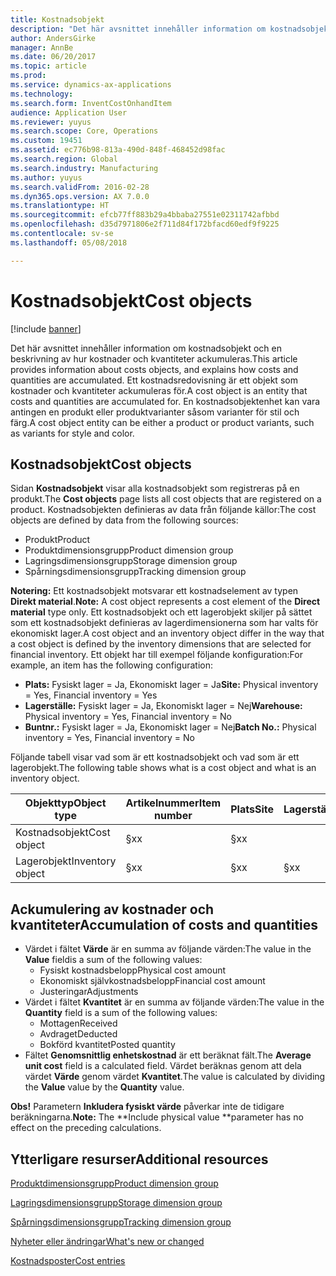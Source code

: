 ```yaml
---
title: Kostnadsobjekt
description: "Det här avsnittet innehåller information om kostnadsobjekt och en beskrivning av hur kostnader och kvantiteter ackumuleras. Ett kostnadsredovisning är ett objekt som kostnader och kvantiteter ackumuleras för. En kostnadsobjektenhet kan vara antingen en produkt eller produktvarianter såsom varianter för stil och färg."
author: AndersGirke
manager: AnnBe
ms.date: 06/20/2017
ms.topic: article
ms.prod: 
ms.service: dynamics-ax-applications
ms.technology: 
ms.search.form: InventCostOnhandItem
audience: Application User
ms.reviewer: yuyus
ms.search.scope: Core, Operations
ms.custom: 19451
ms.assetid: ec776b98-813a-490d-848f-468452d98fac
ms.search.region: Global
ms.search.industry: Manufacturing
ms.author: yuyus
ms.search.validFrom: 2016-02-28
ms.dyn365.ops.version: AX 7.0.0
ms.translationtype: HT
ms.sourcegitcommit: efcb77ff883b29a4bbaba27551e02311742afbbd
ms.openlocfilehash: d35d7971806e2f711d84f172bfacd60edf9f9225
ms.contentlocale: sv-se
ms.lasthandoff: 05/08/2018

---
```


# <a name="cost-objects"></a><span data-ttu-id="78b85-105">Kostnadsobjekt</span><span class="sxs-lookup"><span data-stu-id="78b85-105">Cost objects</span></span>

[!include [banner](../includes/banner.md)]

<span data-ttu-id="78b85-106">Det här avsnittet innehåller information om kostnadsobjekt och en beskrivning av hur kostnader och kvantiteter ackumuleras.</span><span class="sxs-lookup"><span data-stu-id="78b85-106">This article provides information about costs objects, and explains how costs and quantities are accumulated.</span></span> <span data-ttu-id="78b85-107">Ett kostnadsredovisning är ett objekt som kostnader och kvantiteter ackumuleras för.</span><span class="sxs-lookup"><span data-stu-id="78b85-107">A cost object is an entity that costs and quantities are accumulated for.</span></span> <span data-ttu-id="78b85-108">En kostnadsobjektenhet kan vara antingen en produkt eller produktvarianter såsom varianter för stil och färg.</span><span class="sxs-lookup"><span data-stu-id="78b85-108">A cost object entity can be either a product or product variants, such as variants for style and color.</span></span>  

## <a name="cost-objects"></a><span data-ttu-id="78b85-109">Kostnadsobjekt</span><span class="sxs-lookup"><span data-stu-id="78b85-109">Cost objects</span></span>

<span data-ttu-id="78b85-110">Sidan **Kostnadsobjekt** visar alla kostnadsobjekt som registreras på en produkt.</span><span class="sxs-lookup"><span data-stu-id="78b85-110">The **Cost objects** page lists all cost objects that are registered on a product.</span></span> <span data-ttu-id="78b85-111">Kostnadsobjekten definieras av data från följande källor:</span><span class="sxs-lookup"><span data-stu-id="78b85-111">The cost objects are defined by data from the following sources:</span></span>

-   <span data-ttu-id="78b85-112">Produkt</span><span class="sxs-lookup"><span data-stu-id="78b85-112">Product</span></span>
-   <span data-ttu-id="78b85-113">Produktdimensionsgrupp</span><span class="sxs-lookup"><span data-stu-id="78b85-113">Product dimension group</span></span>
-   <span data-ttu-id="78b85-114">Lagringsdimensionsgrupp</span><span class="sxs-lookup"><span data-stu-id="78b85-114">Storage dimension group</span></span>
-   <span data-ttu-id="78b85-115">Spårningsdimensionsgrupp</span><span class="sxs-lookup"><span data-stu-id="78b85-115">Tracking dimension group</span></span>

<span data-ttu-id="78b85-116">**Notering:** Ett kostnadsobjekt motsvarar ett kostnadselement av typen **Direkt material**.</span><span class="sxs-lookup"><span data-stu-id="78b85-116">**Note:** A cost object represents a cost element of the **Direct material** type only.</span></span> <span data-ttu-id="78b85-117">Ett kostnadsobjekt och ett lagerobjekt skiljer på sättet som ett kostnadsobjekt definieras av lagerdimensionerna som har valts för ekonomiskt lager.</span><span class="sxs-lookup"><span data-stu-id="78b85-117">A cost object and an inventory object differ in the way that a cost object is defined by the inventory dimensions that are selected for financial inventory.</span></span> <span data-ttu-id="78b85-118">Ett objekt har till exempel följande konfiguration:</span><span class="sxs-lookup"><span data-stu-id="78b85-118">For example, an item has the following configuration:</span></span>

-   <span data-ttu-id="78b85-119">**Plats:** Fysiskt lager = Ja, Ekonomiskt lager = Ja</span><span class="sxs-lookup"><span data-stu-id="78b85-119">**Site:** Physical inventory = Yes, Financial inventory = Yes</span></span>
-   <span data-ttu-id="78b85-120">**Lagerställe:** Fysiskt lager = Ja, Ekonomiskt lager = Nej</span><span class="sxs-lookup"><span data-stu-id="78b85-120">**Warehouse:** Physical inventory = Yes, Financial inventory = No</span></span>
-   <span data-ttu-id="78b85-121">**Buntnr.:** Fysiskt lager = Ja, Ekonomiskt lager = Nej</span><span class="sxs-lookup"><span data-stu-id="78b85-121">**Batch No.:** Physical inventory = Yes, Financial inventory = No</span></span>

<span data-ttu-id="78b85-122">Följande tabell visar vad som är ett kostnadsobjekt och vad som är ett lagerobjekt.</span><span class="sxs-lookup"><span data-stu-id="78b85-122">The following table shows what is a cost object and what is an inventory object.</span></span>

| <span data-ttu-id="78b85-123">Objekttyp</span><span class="sxs-lookup"><span data-stu-id="78b85-123">Object type</span></span>      | <span data-ttu-id="78b85-124">Artikelnummer</span><span class="sxs-lookup"><span data-stu-id="78b85-124">Item number</span></span> | <span data-ttu-id="78b85-125">Plats</span><span class="sxs-lookup"><span data-stu-id="78b85-125">Site</span></span> | <span data-ttu-id="78b85-126">Lagerställe</span><span class="sxs-lookup"><span data-stu-id="78b85-126">Warehouse</span></span> | <span data-ttu-id="78b85-127">Buntnr.</span><span class="sxs-lookup"><span data-stu-id="78b85-127">Batch No.</span></span> |
|------------------|-------------|------|-----------|-----------|
| <span data-ttu-id="78b85-128">Kostnadsobjekt</span><span class="sxs-lookup"><span data-stu-id="78b85-128">Cost object</span></span>      | <span data-ttu-id="78b85-129">§x</span><span class="sxs-lookup"><span data-stu-id="78b85-129">x</span></span>           | <span data-ttu-id="78b85-130">§x</span><span class="sxs-lookup"><span data-stu-id="78b85-130">x</span></span>    |           |           |
| <span data-ttu-id="78b85-131">Lagerobjekt</span><span class="sxs-lookup"><span data-stu-id="78b85-131">Inventory object</span></span> | <span data-ttu-id="78b85-132">§x</span><span class="sxs-lookup"><span data-stu-id="78b85-132">x</span></span>           | <span data-ttu-id="78b85-133">§x</span><span class="sxs-lookup"><span data-stu-id="78b85-133">x</span></span>    |  <span data-ttu-id="78b85-134">§x</span><span class="sxs-lookup"><span data-stu-id="78b85-134">x</span></span>        | <span data-ttu-id="78b85-135">§x</span><span class="sxs-lookup"><span data-stu-id="78b85-135">x</span></span>         |

## <a name="accumulation-of-costs-and-quantities"></a><span data-ttu-id="78b85-136">Ackumulering av kostnader och kvantiteter</span><span class="sxs-lookup"><span data-stu-id="78b85-136">Accumulation of costs and quantities</span></span>
-   <span data-ttu-id="78b85-137">Värdet i fältet **Värde** är en summa av följande värden:</span><span class="sxs-lookup"><span data-stu-id="78b85-137">The value in the **Value** fieldis a sum of the following values:</span></span>
    -   <span data-ttu-id="78b85-138">Fysiskt kostnadsbelopp</span><span class="sxs-lookup"><span data-stu-id="78b85-138">Physical cost amount</span></span>
    -   <span data-ttu-id="78b85-139">Ekonomiskt självkostnadsbelopp</span><span class="sxs-lookup"><span data-stu-id="78b85-139">Financial cost amount</span></span>
    -   <span data-ttu-id="78b85-140">Justeringar</span><span class="sxs-lookup"><span data-stu-id="78b85-140">Adjustments</span></span>
-   <span data-ttu-id="78b85-141">Värdet i fältet **Kvantitet** är en summa av följande värden:</span><span class="sxs-lookup"><span data-stu-id="78b85-141">The value in the **Quantity** field is a sum of the following values:</span></span>
    -   <span data-ttu-id="78b85-142">Mottagen</span><span class="sxs-lookup"><span data-stu-id="78b85-142">Received</span></span>
    -   <span data-ttu-id="78b85-143">Avdraget</span><span class="sxs-lookup"><span data-stu-id="78b85-143">Deducted</span></span>
    -   <span data-ttu-id="78b85-144">Bokförd kvantitet</span><span class="sxs-lookup"><span data-stu-id="78b85-144">Posted quantity</span></span>
-   <span data-ttu-id="78b85-145">Fältet **Genomsnittlig enhetskostnad** är ett beräknat fält.</span><span class="sxs-lookup"><span data-stu-id="78b85-145">The **Average unit cost** field is a calculated field.</span></span> <span data-ttu-id="78b85-146">Värdet beräknas genom att dela värdet **Värde** genom värdet **Kvantitet**.</span><span class="sxs-lookup"><span data-stu-id="78b85-146">The value is calculated by dividing the **Value** value by the **Quantity** value.</span></span>

<span data-ttu-id="78b85-147">**Obs!** Parametern **Inkludera fysiskt värde** påverkar inte de tidigare beräkningarna.</span><span class="sxs-lookup"><span data-stu-id="78b85-147">**Note:** The **Include physical value **parameter has no effect on the preceding calculations.</span></span>

<a name="additional-resources"></a><span data-ttu-id="78b85-148">Ytterligare resurser</span><span class="sxs-lookup"><span data-stu-id="78b85-148">Additional resources</span></span>
--------

[<span data-ttu-id="78b85-149">Produktdimensionsgrupp</span><span class="sxs-lookup"><span data-stu-id="78b85-149">Product dimension group</span></span>](https://technet.microsoft.com/en-us/library/aa499382.aspx)

[<span data-ttu-id="78b85-150">Lagringsdimensionsgrupp</span><span class="sxs-lookup"><span data-stu-id="78b85-150">Storage dimension group</span></span>](https://technet.microsoft.com/en-us/library/hh209317.aspx)

[<span data-ttu-id="78b85-151">Spårningsdimensionsgrupp</span><span class="sxs-lookup"><span data-stu-id="78b85-151">Tracking dimension group</span></span>](https://technet.microsoft.com/en-us/library/hh209465.aspx)

[<span data-ttu-id="78b85-152">Nyheter eller ändringar</span><span class="sxs-lookup"><span data-stu-id="78b85-152">What's new or changed</span></span>](../../fin-and-ops/get-started/whats-new-changed.md)

[<span data-ttu-id="78b85-153">Kostnadsposter</span><span class="sxs-lookup"><span data-stu-id="78b85-153">Cost entries</span></span>](cost-entries.md)




